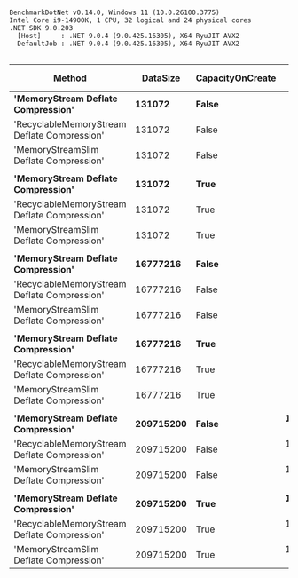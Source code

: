 ```

BenchmarkDotNet v0.14.0, Windows 11 (10.0.26100.3775)
Intel Core i9-14900K, 1 CPU, 32 logical and 24 physical cores
.NET SDK 9.0.203
  [Host]     : .NET 9.0.4 (9.0.425.16305), X64 RyuJIT AVX2
  DefaultJob : .NET 9.0.4 (9.0.425.16305), X64 RyuJIT AVX2


```
| Method                                       | DataSize  | CapacityOnCreate | Mean          | Error      | StdDev     | Ratio | Gen0      | Gen1      | Gen2      | Allocated     | Alloc Ratio |
|--------------------------------------------- |---------- |----------------- |--------------:|-----------:|-----------:|------:|----------:|----------:|----------:|--------------:|------------:|
| **&#39;MemoryStream Deflate Compression&#39;**           | **131072**    | **False**            |     **10.161 ms** |  **0.0373 ms** |  **0.0349 ms** |  **1.00** |  **609.3750** |  **609.3750** |  **609.3750** |     **2522.4 KB** |       **1.000** |
| &#39;RecyclableMemoryStream Deflate Compression&#39; | 131072    | False            |      9.501 ms |  0.0369 ms |  0.0327 ms |  0.94 |         - |         - |         - |       2.51 KB |       0.001 |
| &#39;MemoryStreamSlim Deflate Compression&#39;       | 131072    | False            |      9.590 ms |  0.0813 ms |  0.0760 ms |  0.94 |         - |         - |         - |       2.47 KB |       0.001 |
|                                              |           |                  |               |            |            |       |           |           |           |               |             |
| **&#39;MemoryStream Deflate Compression&#39;**           | **131072**    | **True**             |     **10.061 ms** |  **0.0383 ms** |  **0.0340 ms** |  **1.00** |  **609.3750** |  **609.3750** |  **609.3750** |    **1921.93 KB** |       **1.000** |
| &#39;RecyclableMemoryStream Deflate Compression&#39; | 131072    | True             |      9.585 ms |  0.0732 ms |  0.0685 ms |  0.95 |         - |         - |         - |       2.51 KB |       0.001 |
| &#39;MemoryStreamSlim Deflate Compression&#39;       | 131072    | True             |      9.590 ms |  0.0809 ms |  0.0756 ms |  0.95 |         - |         - |         - |       2.47 KB |       0.001 |
|                                              |           |                  |               |            |            |       |           |           |           |               |             |
| **&#39;MemoryStream Deflate Compression&#39;**           | **16777216**  | **False**            |  **1,319.166 ms** |  **7.5423 ms** |  **7.0551 ms** |  **1.00** | **3000.0000** | **3000.0000** | **3000.0000** |  **327645.48 KB** |       **1.000** |
| &#39;RecyclableMemoryStream Deflate Compression&#39; | 16777216  | False            |  1,274.450 ms |  3.9225 ms |  3.6691 ms |  0.97 |         - |         - |         - |     365.37 KB |       0.001 |
| &#39;MemoryStreamSlim Deflate Compression&#39;       | 16777216  | False            |  1,278.473 ms |  3.6578 ms |  3.2425 ms |  0.97 |         - |         - |         - |        2.9 KB |       0.000 |
|                                              |           |                  |               |            |            |       |           |           |           |               |             |
| **&#39;MemoryStream Deflate Compression&#39;**           | **16777216**  | **True**             |  **1,295.906 ms** |  **3.4763 ms** |  **3.2518 ms** |  **1.00** | **1000.0000** | **1000.0000** | **1000.0000** |  **245762.62 KB** |       **1.000** |
| &#39;RecyclableMemoryStream Deflate Compression&#39; | 16777216  | True             |  1,277.056 ms |  3.2037 ms |  2.8400 ms |  0.99 |         - |         - |         - |       28.3 KB |       0.000 |
| &#39;MemoryStreamSlim Deflate Compression&#39;       | 16777216  | True             |  1,278.826 ms |  4.2683 ms |  3.9926 ms |  0.99 |         - |         - |         - |        2.9 KB |       0.000 |
|                                              |           |                  |               |            |            |       |           |           |           |               |             |
| **&#39;MemoryStream Deflate Compression&#39;**           | **209715200** | **False**            | **16,143.340 ms** | **39.1144 ms** | **36.5876 ms** |  **1.00** | **3000.0000** | **3000.0000** | **3000.0000** | **2621405.55 KB** |       **1.000** |
| &#39;RecyclableMemoryStream Deflate Compression&#39; | 209715200 | False            | 15,904.731 ms | 41.4735 ms | 36.7652 ms |  0.99 | 2000.0000 |         - |         - |   50533.79 KB |       0.019 |
| &#39;MemoryStreamSlim Deflate Compression&#39;       | 209715200 | False            | 15,864.483 ms | 35.5313 ms | 33.2360 ms |  0.98 |         - |         - |         - |       3.18 KB |       0.000 |
|                                              |           |                  |               |            |            |       |           |           |           |               |             |
| **&#39;MemoryStream Deflate Compression&#39;**           | **209715200** | **True**             | **16,053.706 ms** | **25.8005 ms** | **22.8715 ms** |  **1.00** | **1000.0000** | **1000.0000** | **1000.0000** | **3072002.62 KB** |       **1.000** |
| &#39;RecyclableMemoryStream Deflate Compression&#39; | 209715200 | True             | 15,884.394 ms | 42.9453 ms | 40.1711 ms |  0.99 |         - |         - |         - |     315.52 KB |       0.000 |
| &#39;MemoryStreamSlim Deflate Compression&#39;       | 209715200 | True             | 15,849.313 ms | 43.2807 ms | 40.4848 ms |  0.99 |         - |         - |         - |        2.9 KB |       0.000 |
